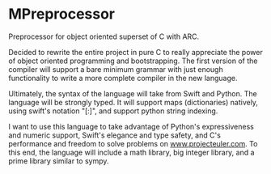 # MPreprocessor
Preprocessor for object oriented superset of C with ARC.

Decided to rewrite the entire project in pure C to really appreciate the power of object oriented programming and bootstrapping.
The first version of the compiler will support a bare minimum grammar with just enough functionality to write a more complete compiler in the new language.

Ultimately, the syntax of the language will take from Swift and Python. The language will be strongly typed. It will support maps (dictionaries) natively, using swift's notation "[:]", and support python string indexing.

I want to use this language to take advantage of Python's expressiveness and numeric support, Swift's elegance and type safety, and C's performance and freedom to solve problems on www.projecteuler.com. To this end, the language will include a math library, big integer library, and a prime library similar to sympy.
